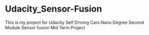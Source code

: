 # Udacity_Sensor-Fusion
This is my project for Udacity Self Driving Cars Nano Degree Second Module Sensor fusion Mid Term Project
